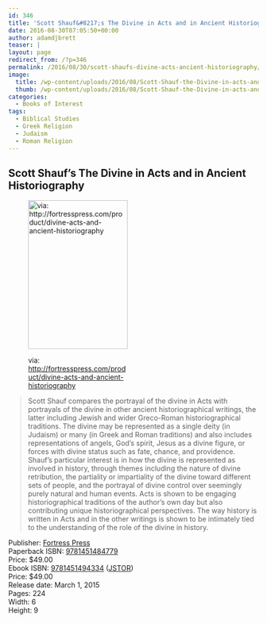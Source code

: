 ```yaml
---
id: 346
title: 'Scott Shauf&#8217;s The Divine in Acts and in Ancient Historiography'
date: 2016-08-30T07:05:50+00:00
author: adamdjbrett
teaser: |
layout: page
redirect_from: /?p=346
permalink: /2016/08/30/scott-shaufs-divine-acts-ancient-historiography/
image:
  title: /wp-content/uploads/2016/08/Scott-Shauf-the-Divine-in-acts-and-in-ancient-historgraphy-9781451484779h.jpg
  thumb: /wp-content/uploads/2016/08/Scott-Shauf-the-Divine-in-acts-and-in-ancient-historgraphy-9781451484779h-150x150.jpg
categories:
  - Books of Interest
tags:
  - Biblical Studies
  - Greek Religion
  - Judaism
  - Roman Religion
---
```

## Scott Shauf&#8217;s The Divine in Acts and in Ancient Historiography

<!--more--><figure id="attachment_347" aria-describedby="caption-attachment-347" style="width: 200px" class="wp-caption alignright">

[<img class="size-medium wp-image-347" src="http://nabpr.org/wp-content/uploads/2016/08/Scott-Shauf-the-Divine-in-acts-and-in-ancient-historgraphy-9781451484779h-200x300.jpg" alt="via: http://fortresspress.com/product/divine-acts-and-ancient-historiography" width="200" height="300" srcset="/wp-content/uploads/2016/08/Scott-Shauf-the-Divine-in-acts-and-in-ancient-historgraphy-9781451484779h-200x300.jpg 200w, /wp-content/uploads/2016/08/Scott-Shauf-the-Divine-in-acts-and-in-ancient-historgraphy-9781451484779h.jpg 400w" sizes="(max-width: 200px) 100vw, 200px" />](http://fortresspress.com/product/divine-acts-and-ancient-historiography)<figcaption id="caption-attachment-347" class="wp-caption-text">via: http://fortresspress.com/product/divine-acts-and-ancient-historiography</figcaption></figure>

> Scott Shauf compares the portrayal of the divine in Acts with portrayals of the divine in other ancient historiographical writings, the latter including Jewish and wider Greco-Roman historiographical traditions. The divine may be represented as a single deity (in Judaism) or many (in Greek and Roman traditions) and also includes representations of angels, God’s spirit, Jesus as a divine figure, or forces with divine status such as fate, chance, and providence. Shauf’s particular interest is in how the divine is represented as involved in history, through themes including the nature of divine retribution, the partiality or impartiality of the divine toward different sets of people, and the portrayal of divine control over seemingly purely natural and human events. Acts is shown to be engaging historiographical traditions of the author’s own day but also contributing unique historiographical perspectives. The way history is written in Acts and in the other writings is shown to be intimately tied to the understanding of the role of the divine in history.

Publisher: [Fortress Press](http://fortresspress.com/product/divine-acts-and-ancient-historiography)  
Paperback ISBN: [9781451484779](https://www.amazon.com/Divine-Acts-Ancient-Historiography/dp/1451484771/ref=sr_1_1?ie=UTF8&qid=1472530241&sr=8-1&keywords=9781451484779)  
Price: $49.00  
Ebook ISBN: [9781451494334](http://www.worldcat.org/title/divine-in-acts-and-in-ancient-historiography/oclc/903985674&referer=brief_results) ([JSTOR](http://www.jstor.org/stable/j.ctt9m0sdz))  
Price: $49.00  
Release date: March 1, 2015  
Pages: 224  
Width: 6  
Height: 9
